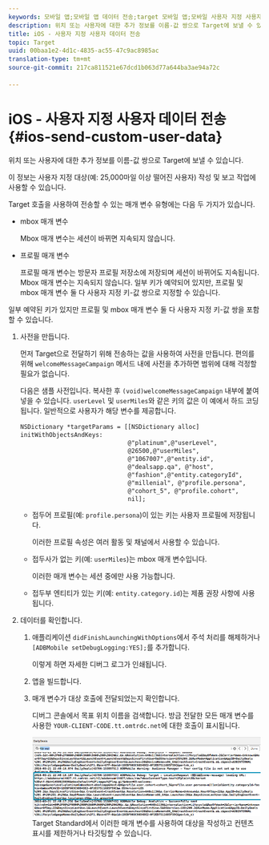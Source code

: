 ```yaml
---
keywords: 모바일 앱;모바일 앱 데이터 전송;target 모바일 앱;모바일 사용자 지정 사용자 데이터;모바일 앱 사용자 지정 데이터
description: 위치 또는 사용자에 대한 추가 정보를 이름-값 쌍으로 Target에 보낼 수 있습니다.
title: iOS - 사용자 지정 사용자 데이터 전송
topic: Target
uuid: 00baa1e2-4d1c-4835-ac55-47c9ac8985ac
translation-type: tm+mt
source-git-commit: 217ca811521e67dcd1b063d77a644ba3ae94a72c

---
```



# iOS - 사용자 지정 사용자 데이터 전송{#ios-send-custom-user-data}

위치 또는 사용자에 대한 추가 정보를 이름-값 쌍으로 Target에 보낼 수 있습니다.

이 정보는 사용자 지정 대상(예: 25,000마일 이상 떨어진 사용자) 작성 및 보고 작업에 사용할 수 있습니다.

Target 호출을 사용하여 전송할 수 있는 매개 변수 유형에는 다음 두 가지가 있습니다.

* mbox 매개 변수

   Mbox 매개 변수는 세션이 바뀌면 지속되지 않습니다.
* 프로필 매개 변수

   프로필 매개 변수는 방문자 프로필 저장소에 저장되며 세션이 바뀌어도 지속됩니다. Mbox 매개 변수는 지속되지 않습니다. 일부 키가 예약되어 있지만, 프로필 및 mbox 매개 변수 둘 다 사용자 지정 키-값 쌍으로 지정할 수 있습니다.

일부 예약된 키가 있지만 프로필 및 mbox 매개 변수 둘 다 사용자 지정 키-값 쌍을 포함할 수 있습니다.

1. 사전을 만듭니다.

   먼저 Target으로 전달하기 위해 전송하는 값을 사용하여 사전을 만듭니다. 편의를 위해 `welcomeMessageCampaign` 메서드 내에 사전을 추가하면 범위에 대해 걱정할 필요가 없습니다.

   다음은 샘플 사전입니다. 복사한 후 `(void)welcomeMessageCampaign` 내부에 붙여넣을 수 있습니다. `userLevel` 및 `userMiles`와 같은 키의 값은 이 예에서 하드 코딩됩니다. 일반적으로 사용자가 해당 변수를 제공합니다.

   ```
   NSDictionary *targetParams = [[NSDictionary alloc] initWithObjectsAndKeys: 
                                 @"platinum",@"userLevel", 
                                 @26500,@"userMiles", 
                                 @"1067007",@"entity.id", 
                                 @"dealsapp.qa", @"host", 
                                 @"fashion",@"entity.categoryId", 
                                 @"millenial", @"profile.persona", 
                                 @"cohort_5", @"profile.cohort", 
                                 nil];
   ```

   * 접두어 프로필(예: `profile.persona`)이 있는 키는 사용자 프로필에 저장됩니다.

      이러한 프로필 속성은 여러 활동 및 채널에서 사용할 수 있습니다.

   * 접두사가 없는 키(예: `userMiles`)는 mbox 매개 변수입니다.

      이러한 매개 변수는 세션 중에만 사용 가능합니다.

   * 접두부 엔티티가 있는 키(예: `entity.category.id`)는 제품 권장 사항에 사용됩니다.

1. 데이터를 확인합니다.
   1. 애플리케이션 `didFinishLaunchingWithOptions`에서 주석 처리를 해제하거나 `[ADBMobile setDebugLogging:YES];`를 추가합니다.

      이렇게 하면 자세한 디버그 로그가 인쇄됩니다.
   1. 앱을 빌드합니다.
   1. 매개 변수가 대상 호출에 전달되었는지 확인합니다.

      디버그 콘솔에서 목표 위치 이름을 검색합니다. 방금 전달한 모든 매개 변수를 사용한 `YOUR-CLIENT-CODE.tt.omtrdc.net`에 대한 호출이 표시됩니다.

      ![](assets/mobile-debug.png)
   Target Standard에서 이러한 매개 변수를 사용하여 대상을 작성하고 컨텐츠 표시를 제한하거나 타깃팅할 수 있습니다.
